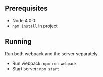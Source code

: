 ## Prerequisites

* Node 4.0.0
* `npm install` in project

## Running

Run both webpack and the server separately

* Run webpack: `npm run webpack`
* Start server: `npm start`
